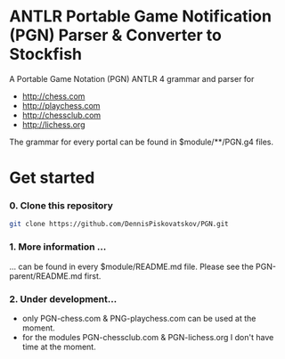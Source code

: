 # ANTLR Portable Game Notification (PGN) Parser & Converter to Stockfish

A Portable Game Notation (PGN) ANTLR 4 grammar and parser for
+ http://chess.com
+ http://playchess.com
+ http://chessclub.com
+ http://lichess.org

The grammar for every portal can be found in $module/**/PGN.g4 files.

# Get started

### 0. Clone this repository

```bash
git clone https://github.com/DennisPiskovatskov/PGN.git
```

### 1. More information ...

... can be found in every $module/README.md file. Please see the PGN-parent/README.md first.


### 2. Under development...

+ only PGN-chess.com & PNG-playchess.com can be used at the moment.
+ for the modules PGN-chessclub.com & PGN-lichess.org I don't have time at the moment.


